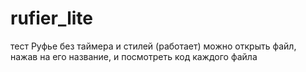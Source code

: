 # rufier_lite
тест Руфье без таймера и стилей (работает)
можно открыть файл, нажав на его название, и посмотреть код каждого файла
